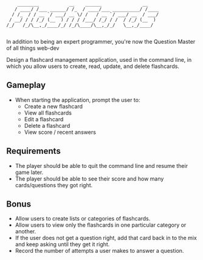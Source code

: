 ```
    ________           __    ______               __    
   / ____/ /___ ______/ /_  / ____/___ __________/ /____
  / /_  / / __ `/ ___/ __ \/ /   / __ `/ ___/ __  / ___/
 / __/ / / /_/ (__  ) / / / /___/ /_/ / /  / /_/ (__  ) 
/_/   /_/\__,_/____/_/ /_/\____/\__,_/_/   \__,_/____/  
                                                        
```

In addition to being an expert programmer, you're now the Question Master of all things web-dev

Design a flashcard management application, used in the command line, in which you allow users to create, read, update, and delete flashcards.

## Gameplay

- When starting the application, prompt the user to:
  - Create a new flashcard
  - View all flashcards
  - Edit a flashcard
  - Delete a flashcard
  - View score / recent answers

## Requirements

- The player should be able to quit the command line and resume their game later.
- The player should be able to see their score and how many cards/questions they got right.

## Bonus

- Allow users to create lists or categories of flashcards.
- Allow users to view only the flashcards in one particular category or another.
- If the user does not get a question right, add that card back in to the mix and keep asking until they get it right.
- Record the number of attempts a user makes to answer a question.

